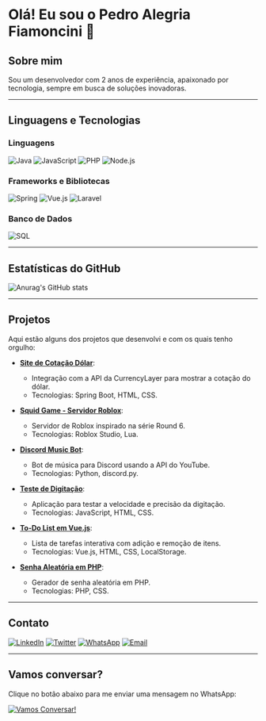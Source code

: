 # Olá! Eu sou o Pedro Alegria Fiamoncini 👋

## Sobre mim
Sou um desenvolvedor com 2 anos de experiência, apaixonado por tecnologia, sempre em busca de soluções inovadoras.

---

## Linguagens e Tecnologias

### Linguagens

![Java](https://img.shields.io/badge/Java-ED8B00?style=for-the-badge&logo=openjdk&logoColor=white)
![JavaScript](https://img.shields.io/badge/JavaScript-F7DF1E?style=for-the-badge&logo=javascript&logoColor=black)
![PHP](https://img.shields.io/badge/PHP-777BB4?style=for-the-badge&logo=php&logoColor=white)
![Node.js](https://img.shields.io/badge/Node.js-43853D?style=for-the-badge&logo=node.js&logoColor=white)

### Frameworks e Bibliotecas

![Spring](https://img.shields.io/badge/Spring-6DB33F?style=for-the-badge&logo=spring&logoColor=white)
![Vue.js](https://img.shields.io/badge/Vue.js-4FC08D?style=for-the-badge&logo=vue.js&logoColor=white)
![Laravel](https://img.shields.io/badge/Laravel-FF2D20?style=for-the-badge&logo=laravel&logoColor=white)

### Banco de Dados

![SQL](https://img.shields.io/badge/SQL-4479A1?style=for-the-badge&logo=postgresql&logoColor=white)

---

## Estatísticas do GitHub

![Anurag's GitHub stats](https://github-readme-stats.vercel.app/api?username=Fiamoncini&show_icons=true&theme=dark)

---

## Projetos

Aqui estão alguns dos projetos que desenvolvi e com os quais tenho orgulho:

- **[Site de Cotação Dólar](https://github.com/Fiamoncini/SiteCotacao)**: 
  - Integração com a API da CurrencyLayer para mostrar a cotação do dólar.
  - Tecnologias: Spring Boot, HTML, CSS.
  
- **[Squid Game - Servidor Roblox](https://github.com/Fiamoncini/SquidGameRoblox)**: 
  - Servidor de Roblox inspirado na série Round 6.
  - Tecnologias: Roblox Studio, Lua.
  
- **[Discord Music Bot](https://github.com/Fiamoncini/Fiamoncini-BOT)**: 
  - Bot de música para Discord usando a API do YouTube.
  - Tecnologias: Python, discord.py.

- **[Teste de Digitação](https://github.com/Fiamoncini/Teste-de-Digitacao)**: 
  - Aplicação para testar a velocidade e precisão da digitação.
  - Tecnologias: JavaScript, HTML, CSS.

- **[To-Do List em Vue.js](https://github.com/Fiamoncini/To-Do-List-Vue.js)**:
  - Lista de tarefas interativa com adição e remoção de itens.
  - Tecnologias: Vue.js, HTML, CSS, LocalStorage.

- **[Senha Aleatória em PHP](https://github.com/Fiamoncini/Senha-aleatoria-php)**:
  - Gerador de senha aleatória em PHP.
  - Tecnologias: PHP, CSS.

---

## Contato

[![LinkedIn](https://img.shields.io/badge/LinkedIn-0077B5?style=for-the-badge&logo=linkedin&logoColor=white)](https://www.linkedin.com/in/pedro-alegriafiamoncini/)
[![Twitter](https://img.shields.io/badge/Twitter-1DA1F2?style=for-the-badge&logo=twitter&logoColor=white)](https://twitter.com/pedroafiamoncini)
[![WhatsApp](https://img.shields.io/badge/WhatsApp-25D366?style=for-the-badge&logo=whatsapp&logoColor=white)](https://wa.me/5547999975934)
[![Email](https://img.shields.io/badge/Email-D14836?style=for-the-badge&logo=gmail&logoColor=white)](mailto:pedroafiamoncini1@gmail.com)

---

## Vamos conversar?

Clique no botão abaixo para me enviar uma mensagem no WhatsApp:

[![Vamos Conversar!](https://img.shields.io/badge/Let's_Chat-25D366?style=for-the-badge&logo=whatsapp&logoColor=white)](https://wa.me/5547999975934)
